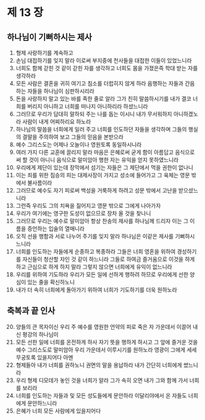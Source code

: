 # 제 13 장

## 하나님이 기뻐하시는 제사
1. 형제 사랑하기를 계속하고 
2. 손님 대접하기를 잊지 말라 이로써 부지중에 천사들을 대접한 이들이 있었느니라 
3. 너희도 함께 갇힌 것 같이 갇힌 자를 생각하고 너희도 몸을 가졌은즉 학대 받는 자를 생각하라 
4. 모든 사람은 결혼을 귀히 여기고 침소를 더럽히지 않게 하라 음행하는 자들과 간음하는 자들을 하나님이 심판하시리라 
5. 돈을 사랑하지 말고 있는 바를 족한 줄로 알라 그가 친히 말씀하시기를 내가 결코 너희를 버리지 아니하고 너희를 떠나지 아니하리라 하셨느니라 
6. 그러므로 우리가 담대히 말하되 주는 나를 돕는 이시니 내가 무서워하지 아니하겠노라 사람이 내게 어찌하리요 하노라 
7. 하나님의 말씀을 너희에게 일러 주고 너희를 인도하던 자들을 생각하며 그들의 행실의 결말을 주의하여 보고 그들의 믿음을 본받으라 
8. 예수 그리스도는 어제나 오늘이나 영원토록 동일하시니라 
9. 여러 가지 다른 교훈에 끌리지 말라 마음은 은혜로써 굳게 함이 아름답고 음식으로써 할 것이 아니니 음식으로 말미암아 행한 자는 유익을 얻지 못하였느니라 
10. 우리에게 제단이 있는데 장막에서 섬기는 자들은 그 제단에서 먹을 권한이 없나니 
11. 이는 죄를 위한 짐승의 피는 대제사장이 가지고 성소에 들어가고 그 육체는 영문 밖에서 불사름이라 
12. 그러므로 예수도 자기 피로써 백성을 거룩하게 하려고 성문 밖에서 고난을 받으셨느니라 
13. 그런즉 우리도 그의 치욕을 짊어지고 영문 밖으로 그에게 나아가자 
14. 우리가 여기에는 영구한 도성이 없으므로 장차 올 것을 찾나니 
15. 그러므로 우리는 예수로 말미암아 항상 찬송의 제사를 하나님께 드리자 이는 그 이름을 증언하는 입술의 열매니라 
16. 오직 선을 행함과 서로 나누어 주기를 잊지 말라 하나님은 이같은 제사를 기뻐하시느니라 
17. 너희를 인도하는 자들에게 순종하고 복종하라 그들은 너희 영혼을 위하여 경성하기를 자신들이 청산할 자인 것 같이 하느니라 그들로 하여금 즐거움으로 이것을 하게 하고 근심으로 하게 하지 말라 그렇지 않으면 너희에게 유익이 없느니라 
18. 우리를 위하여 기도하라 우리가 모든 일에 선하게 행하려 하므로 우리에게 선한 양심이 있는 줄을 확신하노니 
19. 내가 더 속히 너희에게 돌아가기 위하여 너희가 기도하기를 더욱 원하노라 
## 축복과 끝 인사
20. 양들의 큰 목자이신 우리 주 예수를 영원한 언약의 피로 죽은 자 가운데서 이끌어 내신 평강의 하나님이 
21. 모든 선한 일에 너희를 온전하게 하사 자기 뜻을 행하게 하시고 그 앞에 즐거운 것을 예수 그리스도로 말미암아 우리 가운데서 이루시기를 원하노라 영광이 그에게 세세무궁토록 있을지어다 아멘 
22. 형제들아 내가 너희를 권하노니 권면의 말을 용납하라 내가 간단히 너희에게 썼느니라 
23. 우리 형제 디모데가 놓인 것을 너희가 알라 그가 속히 오면 내가 그와 함께 가서 너희를 보리라 
24. 너희를 인도하는 자들과 및 모든 성도들에게 문안하라 이달리야에서 온 자들도 너희에게 문안하느니라 
25. 은혜가 너희 모든 사람에게 있을지어다